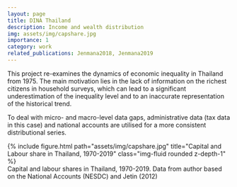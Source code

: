 ```yaml
---
layout: page
title: DINA Thailand
description: Income and wealth distribution
img: assets/img/capshare.jpg
importance: 1
category: work
related_publications: Jenmana2018, Jenmana2019
---
```


This project re-examines the dynamics of economic inequality in Thailand from 1975. The main motivation lies in the lack of information on the richest citizens in household surveys, which can lead to a significant underestimation of the inequality level and to an inaccurate representation of the historical trend.

To deal with micro- and macro-level data gaps, administrative data (tax data in this case) and national accounts are utilised for a more consistent distributional series.

<div class="row">
    <div class="col-sm mt-3 mt-md-0">
        {% include figure.html path="assets/img/capshare.jpg" title="Capital and Labour share in Thailand, 1970-2019" class="img-fluid rounded z-depth-1" %}
    </div>
</div>
<div class="caption">
    Capital and labour shares in Thailand, 1970-2019. Data from author based on the National Accounts (NESDC) and Jetin (2012)
</div>
